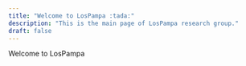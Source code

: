 ```yaml
---
title: "Welcome to LosPampa :tada:"
description: "This is the main page of LosPampa research group."
draft: false
---
```


Welcome to LosPampa
